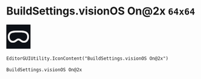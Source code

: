 # BuildSettings.visionOS On@2x `64x64`
<img src="/img/BuildSettings.visionOS%20On@2x.png" width=64 height=64>

``` CSharp
EditorGUIUtility.IconContent("BuildSettings.visionOS On@2x")
```
```
BuildSettings.visionOS On@2x
```
